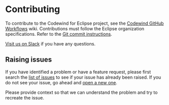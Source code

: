 # Contributing

To contribute to the Codewind for Eclipse project, see the [Codewind GitHub Workflows](https://wiki.eclipse.org/Codewind_GitHub_Workflows) wiki. Contributions must follow the Eclipse organization specifications. Refer to the [Git commit instructions](https://www.eclipse.org/projects/handbook/#resources-commit).

[Visit us on Slack](https://slack-invite-ibm-cloud-tech.mybluemix.net/) if you have any questions.

## Raising issues

If you have identified a problem or have a feature request, please first search the [list of issues](https://github.com/eclipse/codewind-eclipse/issues) to see if your issue has already been raised. If you do not see your issue, go ahead and [open a new one](https://github.com/eclipse/codewind-eclipse/issues/new).

Please provide context so that we can understand the problem and try to recreate the issue.